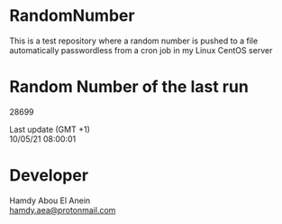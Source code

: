 # RandomNumber    
This is a test repository where a random number is pushed to a file automatically passwordless from a cron job in my Linux CentOS server    
# Random Number of the last run   
28699
      
Last update (GMT +1)    
10/05/21 08:00:01
# Developer    
Hamdy Abou El Anein   
hamdy.aea@protonmail.com
